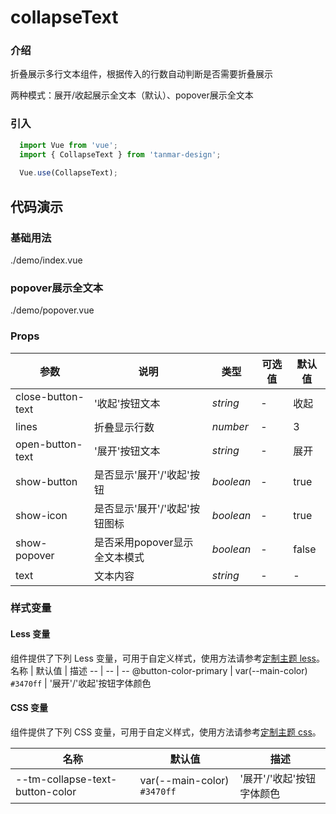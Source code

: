 # collapseText

### 介绍

折叠展示多行文本组件，根据传入的行数自动判断是否需要折叠展示

两种模式：展开/收起展示全文本（默认）、popover展示全文本

### 引入

```js
  import Vue from 'vue';
  import { CollapseText } from 'tanmar-design';
  
  Vue.use(CollapseText);
```

## 代码演示

### 基础用法

<demo-code>./demo/index.vue</demo-code>

### popover展示全文本

<demo-code>./demo/popover.vue</demo-code>
### Props
参数 | 说明 | 类型 | 可选值 | 默认值 
-- | -- | -- | -- | --
close-button-text | '收起'按钮文本 | _string_ | - | 收起
lines | 折叠显示行数 | _number_ | - | 3
open-button-text | '展开'按钮文本 | _string_ | - | 展开
show-button | 是否显示'展开'/'收起'按钮 | _boolean_ | - | true
show-icon | 是否显示'展开'/'收起'按钮图标 | _boolean_ | - | true
show-popover | 是否采用popover显示全文本模式 | _boolean_ | - | false
text | 文本内容 | _string_ | - | -

### 样式变量

#### Less 变量

组件提供了下列 Less 变量，可用于自定义样式，使用方法请参考[定制主题 less](#/theme)。
名称 | 默认值 | 描述
-- | -- | --
@button-color-primary | var(--main-color) `#3470ff` | '展开'/'收起'按钮字体颜色

#### CSS 变量

组件提供了下列 CSS 变量，可用于自定义样式，使用方法请参考[定制主题 css](#/theme2)。

名称 | 默认值 | 描述
-- | -- | --
--tm-collapse-text-button-color | var(--main-color) `#3470ff` | '展开'/'收起'按钮字体颜色